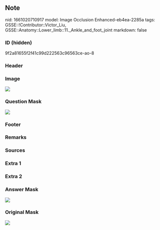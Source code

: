 ## Note
nid: 1661020710917
model: Image Occlusion Enhanced-eb4ea-2285a
tags: GSSE::!Contributor::Victor_Liu, GSSE::Anatomy::Lower_limb::11._Ankle_and_foot_joint
markdown: false

### ID (hidden)
9f2a81655f2f41c99d222563c96563ce-ao-8

### Header


### Image
<img src="tmp_4z722q0.png">

### Question Mask
<img src="9f2a81655f2f41c99d222563c96563ce-ao-8-Q.svg">

### Footer


### Remarks


### Sources


### Extra 1


### Extra 2


### Answer Mask
<img src="9f2a81655f2f41c99d222563c96563ce-ao-8-A.svg">

### Original Mask
<img src="9f2a81655f2f41c99d222563c96563ce-ao-O.svg">
